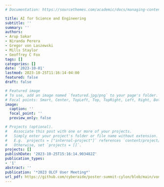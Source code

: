 ```yaml
---
# Documentation: https://sourcethemes.com/academic/docs/managing-content/

title: AI for Science and Engineering
subtitle: ''
summary: ''
authors:
- Arup Sakar
- Niranda Perera
- Gregor von Laszewski
- Mills Staylor
- Geoffrey C Fox
tags: []
categories: []
date: '2023-10-01'
lastmod: 2023-10-25T11:16:14-04:00
featured: false
draft: false

# Featured image
# To use, add an image named `featured.jpg/png` to your page's folder.
# Focal points: Smart, Center, TopLeft, Top, TopRight, Left, Right, BottomLeft, Bottom, BottomRight.
image:
  caption: ''
  focal_point: ''
  preview_only: false

# Projects (optional).
#   Associate this post with one or more of your projects.
#   Simply enter your project's folder or file name without extension.
#   E.g. `projects = ["internal-project"]` references `content/project/deep-learning/index.md`.
#   Otherwise, set `projects = []`.
projects: []
publishDate: '2023-10-25T15:16:14.903482Z'
publication_types:
- '1'
abstract: ''
publication: '*2023 OLCF User Meeting*'
url_pdf: https://github.com/cyberaide/poster-summit-cylon/blob/main/vonLaszewski-heterogeneous-data-pipeline-2.pdf
---
```

